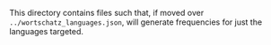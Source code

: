 This directory contains files such that, if moved over
`../wortschatz_languages.json`, will generate frequencies for just the languages
targeted.
